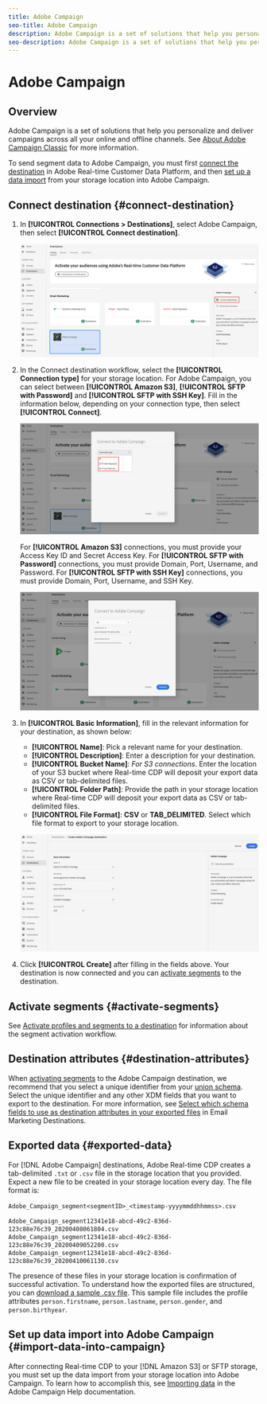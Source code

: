 ```yaml
---
title: Adobe Campaign
seo-title: Adobe Campaign
description: Adobe Campaign is a set of solutions that help you personalize and deliver campaigns across all your online and offline channels.
seo-description: Adobe Campaign is a set of solutions that help you personalize and deliver campaigns across all your online and offline channels.
---
```


# Adobe Campaign

## Overview

Adobe Campaign is a set of solutions that help you personalize and deliver campaigns across all your online and offline channels. See [About Adobe Campaign Classic](https://docs.adobe.com/content/help/en/campaign-classic/using/getting-started/starting-with-adobe-campaign/about-adobe-campaign-classic.html) for more information.

To send segment data to Adobe Campaign, you must first [connect the destination](#connect-destination) in Adobe Real-time Customer Data Platform, and then [set up a data import](#import-data-into-campaign) from your storage location into Adobe Campaign.

## Connect destination {#connect-destination}

1. In **[!UICONTROL Connections > Destinations]**, select Adobe Campaign, then select **[!UICONTROL Connect destination]**.

    ![Connect to adobe campaign](/help/rtcdp/destinations/assets/connect-adobe-campaign.png)

1. In the Connect destination workflow, select the **[!UICONTROL Connection type]** for your storage location. For Adobe Campaign, you can select between **[!UICONTROL Amazon S3]**, **[!UICONTROL SFTP with Password]** and **[!UICONTROL SFTP with SSH Key]**. Fill in the information below, depending on your connection type, then select **[!UICONTROL Connect]**.

    ![Set up Campaign wizard](/help/rtcdp/destinations/assets/adobe-campaign-wizard.png)

    For **[!UICONTROL Amazon S3]** connections, you must provide your Access Key ID and Secret Access Key. 
    For **[!UICONTROL SFTP with Password]** connections, you must provide Domain, Port, Username, and Password.
    For **[!UICONTROL SFTP with SSH Key]** connections, you must provide Domain, Port, Username, and SSH Key.

    ![Fill in Campaign information](/help/rtcdp/destinations/assets/adobe-campaign-step2.png)

1. In **[!UICONTROL Basic Information]**, fill in the relevant information for your destination, as shown below:
   * **[!UICONTROL Name]**: Pick a relevant name for your destination.
   * **[!UICONTROL Description]**: Enter a description for your destination.
   * **[!UICONTROL Bucket Name]**: *For S3 connections*. Enter the location of your S3 bucket where Real-time CDP will deposit your export data as CSV or tab-delimited files. 
   * **[!UICONTROL Folder Path]**: Provide the path in your storage location where Real-time CDP will deposit your export data as CSV or tab-delimited files.
   * **[!UICONTROL File Format]**: **CSV** or **TAB_DELIMITED**. Select which file format to export to your storage location. 

    ![Campaign basic information](/help/rtcdp/destinations/assets/adobe-campaign-basic-information.png)

1. Click **[!UICONTROL Create]** after filling in the fields above. Your destination is now connected and you can [activate segments](/help/rtcdp/destinations/activate-destinations.md) to the destination.

## Activate segments {#activate-segments}

See [Activate profiles and segments to a destination](/help/rtcdp/destinations/activate-destinations.md) for information about the segment activation workflow.

## Destination attributes {#destination-attributes}

When [activating segments](/help/rtcdp/destinations/activate-destinations.md) to the Adobe Campaign destination, we recommend that you select a unique identifier from your [union schema](../../profile/home.md#profile-fragments-and-union-schemas). Select the unique identifier and any other XDM fields that you want to export to the destination. For more information, see [Select which schema fields to use as destination attributes in your exported files](/help/rtcdp/destinations/email-marketing-destinations.md#destination-attributes) in Email Marketing Destinations. 

## Exported data {#exported-data}

For [!DNL Adobe Campaign] destinations, Adobe Real-time CDP creates a tab-delimited `.txt` or `.csv` file in the storage location that you provided. Expect a new file to be created in your storage location every day. The file format is:

`Adobe_Campaign_segment<segmentID>_<timestamp-yyyymmddhhmmss>.csv`

```
Adobe_Campaign_segment12341e18-abcd-49c2-836d-123c88e76c39_20200408061804.csv
Adobe_Campaign_segment12341e18-abcd-49c2-836d-123c88e76c39_20200409052200.csv
Adobe_Campaign_segment12341e18-abcd-49c2-836d-123c88e76c39_20200410061130.csv
```

The presence of these files in your storage location is confirmation of successful activation. To understand how the exported files are structured, you can [download a sample .csv file](/help/rtcdp/destinations/assets/sample_export_file_segment12341e18-abcd-49c2-836d-123c88e76c39_20200408061804.csv). This sample file includes the profile attributes `person.firstname`, `person.lastname`, `person.gender`, and `person.birthyear`.

## Set up data import into Adobe Campaign {#import-data-into-campaign}

After connecting Real-time CDP to your [!DNL Amazon S3] or SFTP storage, you must set up the data import from your storage location into Adobe Campaign. To learn how to accomplish this, see [Importing data](https://docs.adobe.com/content/help/en/campaign-classic/using/automating-with-workflows/general-operation/importing-data.html) in the Adobe Campaign Help documentation.